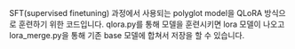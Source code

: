 SFT(supervised finetuning) 과정에서 사용되는 polyglot model을 QLoRA 방식으로 훈련하기 위한 코드입니다.
qlora.py를 통해 모델을 훈련시키면 lora 모델이 나오고 lora_merge.py을 통해 기존 base 모델에 합쳐서 저장을 할 수 있습니다.
